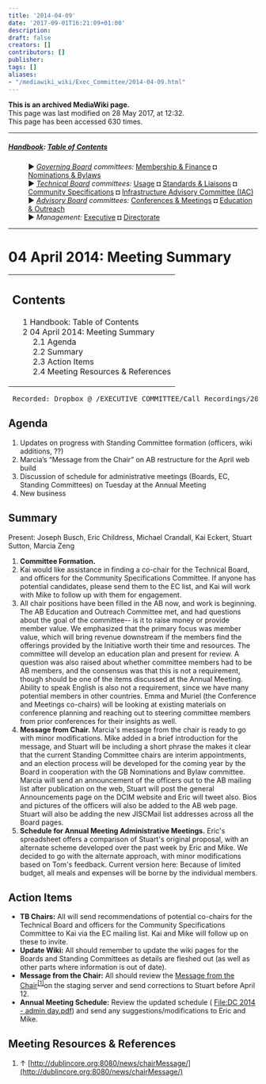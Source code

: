 ```yaml
---
title: '2014-04-09'
date: '2017-09-01T16:21:09+01:00'
description: 
draft: false
creators: []
contributors: []
publisher: 
tags: []
aliases:
- "/mediawiki_wiki/Exec_Committee/2014-04-09.html"
---
```


 **This is an archived MediaWiki page.**  
This page was last modified on 28 May 2017, at 12:32.  
This page has been accessed 630 times.

* * *

##### [Handbook](/mediawiki_wiki/DCMI_Handbook): [Table of Contents](/mediawiki_wiki/DCMI_Handbook/) 
<dl>
<dd> ► <i><a href="/mediawiki_wiki/DCMI_Governing_Board.md" title="DCMI Governing Board">Governing Board</a> committees:</i> <a href="/mediawiki_wiki/DCMI_Governing_Board/finance.md" title="DCMI Governing Board/finance">Membership &amp; Finance</a> ◘ <a href="/mediawiki_wiki/DCMI_Governing_Board/nominations.md" title="DCMI Governing Board/nominations">Nominations &amp; Bylaws</a> 
</dd>
<dd> ► <i><a href="/mediawiki_wiki/DCMI_Technical_Board.md" title="DCMI Technical Board">Technical Board</a> committees:</i> <a href="/mediawiki_wiki/DCMI_Technical_Board/usage.md" title="DCMI Technical Board/usage">Usage</a> ◘ <a href="/mediawiki_wiki/DCMI_Technical_Board/standards.md" title="DCMI Technical Board/standards">Standards &amp; Liaisons</a> ◘ <a href="/mediawiki_wiki/DCMI_Technical_Board/specifications.md" title="DCMI Technical Board/specifications">Community Specifications</a> ◘ <a href="/mediawiki_wiki/DCMI_Technical_Board/infrastructure.md" title="DCMI Technical Board/infrastructure">Infrastructure Advisory Committee (IAC)</a>
</dd>
<dd> ► <i><a href="/mediawiki_wiki/DCMI_Advisory_Board.md" title="DCMI Advisory Board">Advisory Board</a> committees:</i> <a href="/mediawiki_wiki/DCMI_Advisory_Board/meetings.md" title="DCMI Advisory Board/meetings">Conferences &amp; Meetings</a> ◘ <a href="/mediawiki_wiki/DCMI_Advisory_Board/documentation.md" title="DCMI Advisory Board/documentation">Education &amp; Outreach</a>
</dd>
<dd> ► <i>Management:</i> <a href="/mediawiki_wiki/Exec_Committee.md" title="Exec Committee">Executive</a> ◘ <a href="/mediawiki_wiki/Exec_Committee/directorate.md" title="Exec Committee/directorate">Directorate</a>
</dd>
</dl>

* * *

# 04 April 2014: Meeting Summary 
<table id="toc" class="toc">
  <tr>
    <td>
      <div id="toctitle">
        <h2>Contents</h2>
      </div>
      <ul>
        <li class="toclevel-1"><a href="#Handbook:_Table_of_Contents"><span class="tocnumber">1</span> <span class="toctext">Handbook: Table of Contents</span></a></li>
        <li class="toclevel-1 tocsection-1">
          <a href="#04_April_2014:_Meeting_Summary"><span class="tocnumber">2</span> <span class="toctext">04 April 2014: Meeting Summary</span></a>
          <ul>
            <li class="toclevel-2 tocsection-2"><a href="#Agenda"><span class="tocnumber">2.1</span> <span class="toctext">Agenda</span></a></li>
            <li class="toclevel-2 tocsection-3"><a href="#Summary"><span class="tocnumber">2.2</span> <span class="toctext">Summary</span></a></li>
            <li class="toclevel-2 tocsection-4"><a href="#Action_Items"><span class="tocnumber">2.3</span> <span class="toctext">Action Items</span></a></li>
            <li class="toclevel-2 tocsection-5"><a href="#Meeting_Resources_.26_References"><span class="tocnumber">2.4</span> <span class="toctext">Meeting Resources &amp; References</span></a></li>
          </ul>
        </li>
      </ul>
    </td>
  </tr>
</table>


<pre> Recorded: Dropbox @ /EXECUTIVE COMMITTEE/Call_Recordings/2014-04-09.mov
</pre>
## Agenda 

1. Updates on progress with Standing Committee formation (officers, wiki additions,&nbsp;??)
2. Marcia’s “Message from the Chair” on AB restructure for the April web build
3. Discussion of schedule for administrative meetings (Boards, EC, Standing Committees) on Tuesday at the Annual Meeting
4. New business

## Summary 

Present: Joseph Busch, Eric Childress, Michael Crandall, Kai Eckert, Stuart Sutton, Marcia Zeng

1. **Committee Formation.**
  1. Kai would like assistance in finding a co-chair for the Technical Board, and officers for the Community Specifications Committee. If anyone has potential candidates, please send them to the EC list, and Kai will work with Mike to follow up with them for engagement.
  2. All chair positions have been filled in the AB now, and work is beginning. The AB Education and Outreach Committee met, and had questions about the goal of the committee-- is it to raise money or provide member value. We emphasized that the primary focus was member value, which will bring revenue downstream if the members find the offerings provided by the Initiative worth their time and resources. The committee will develop an education plan and present for review. A question was also raised about whether committee members had to be AB members, and the consensus was that this is not a requirement, though should be one of the items discussed at the Annual Meeting. Ability to speak English is also not a requirement, since we have many potential members in other countries. Emma and Muriel (the Conference and Meetings co-chairs) will be looking at existing materials on conference planning and reaching out to steering committee members from prior conferences for their insights as well.
2. **Message from Chair.** Marcia's message from the chair is ready to go with minor modifications. Mike added in a brief introduction for the message, and Stuart will be including a short phrase the makes it clear that the current Standing Committee chairs are interim appointments, and an election process will be developed for the coming year by the Board in cooperation with the GB Nominations and Bylaw committee. Marcia will send an announcement of the officers out to the AB mailing list after publication on the web, Stuart will post the general Announcements page on the DCIM website and Eric will tweet also. Bios and pictures of the officers will also be added to the AB web page. Stuart will also be adding the new JISCMail list addresses across all the Board pages.
3. **Schedule for Annual Meeting Administrative Meetings.** Eric's spreadsheet offers a comparison of Stuart's original proposal, with an alternate scheme developed over the past week by Eric and Mike. We decided to go with the alternate approach, with minor modifications based on Tom's feedback. Current version here: Because of limited budget, all meals and expenses will be borne by the individual members.

## Action Items 

- **TB Chairs:** All will send recommendations of potential co-chairs for the Technical Board and officers for the Community Specifications Committee to Kai via the EC mailing list. Kai and Mike will follow up on these to invite.
- **Update Wiki:** All should remember to update the wiki pages for the Boards and Standing Committees as details are fleshed out (as well as other parts where information is out of date).
- **Message from the Chair:** All should review the [Message from the Chair](http://dublincore.org/news/chairMessage/)<sup id="cite_ref-0" class="reference"><a href="#cite_note-0">[1]</a></sup>on the staging server and send corrections to Stuart before April 12.
- **Annual Meeting Schedule:** Review the updated schedule ( [File:DC 2014 - admin day.pdf](/mediawiki_wiki/files/DC_2014_-_admin_day.pdf))‎ and send any suggestions/modifications to Eric and Mike.

## Meeting Resources & References 

1. ↑ [http://dublincore.org:8080/news/chairMessage/](http://dublincore.org:8080/news/chairMessage/)

